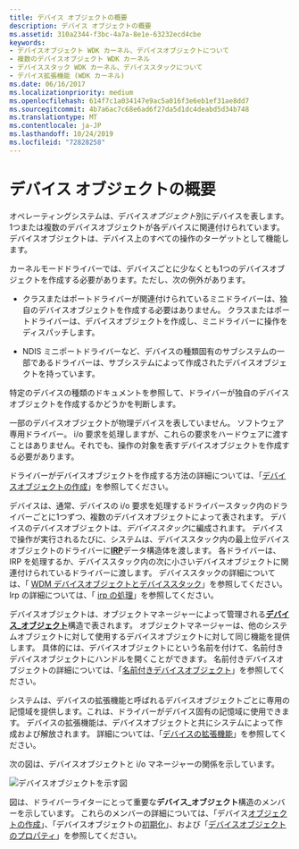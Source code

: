 ```yaml
---
title: デバイス オブジェクトの概要
description: デバイス オブジェクトの概要
ms.assetid: 310a2344-f3bc-4a7a-8e1e-63232ecd4cbe
keywords:
- デバイスオブジェクト WDK カーネル、デバイスオブジェクトについて
- 複数のデバイスオブジェクト WDK カーネル
- デバイススタック WDK カーネル、デバイススタックについて
- デバイス拡張機能 (WDK カーネル)
ms.date: 06/16/2017
ms.localizationpriority: medium
ms.openlocfilehash: 614f7c1a034147e9ac5a016f3e6eb1ef31ae8dd7
ms.sourcegitcommit: 4b7a6ac7c68e6ad6f27da5d1dc4deabd5d34b748
ms.translationtype: MT
ms.contentlocale: ja-JP
ms.lasthandoff: 10/24/2019
ms.locfileid: "72828258"
---
```

# <a name="introduction-to-device-objects"></a>デバイス オブジェクトの概要





オペレーティングシステムは、デバイス*オブジェクト*別にデバイスを表します。 1つまたは複数のデバイスオブジェクトが各デバイスに関連付けられています。 デバイスオブジェクトは、デバイス上のすべての操作のターゲットとして機能します。

カーネルモードドライバーでは、デバイスごとに少なくとも1つのデバイスオブジェクトを作成する必要があります。ただし、次の例外があります。

-   クラスまたはポートドライバーが関連付けられているミニドライバーは、独自のデバイスオブジェクトを作成する必要はありません。 クラスまたはポートドライバーは、デバイスオブジェクトを作成し、ミニドライバーに操作をディスパッチします。

-   NDIS ミニポートドライバーなど、デバイスの種類固有のサブシステムの一部であるドライバーは、サブシステムによって作成されたデバイスオブジェクトを持っています。

特定のデバイスの種類のドキュメントを参照して、ドライバーが独自のデバイスオブジェクトを作成するかどうかを判断します。

一部のデバイスオブジェクトが物理デバイスを表していません。 ソフトウェア専用ドライバー。 i/o 要求を処理しますが、これらの要求をハードウェアに渡すことはありません。それでも、操作の対象を表すデバイスオブジェクトを作成する必要があります。

ドライバーがデバイスオブジェクトを作成する方法の詳細については、「[デバイスオブジェクトの作成](creating-a-device-object.md)」を参照してください。

デバイスは、通常、デバイスの i/o 要求を処理するドライバースタック内のドライバーごとに1つずつ、複数のデバイスオブジェクトによって表されます。 デバイスのデバイスオブジェクトは、*デバイススタック*に編成されます。 デバイスで操作が実行されるたびに、システムは、デバイススタック内の最上位デバイスオブジェクトのドライバーに[**IRP**](https://docs.microsoft.com/windows-hardware/drivers/ddi/wdm/ns-wdm-_irp)データ構造体を渡します。 各ドライバーは、IRP を処理するか、デバイススタック内の次に小さいデバイスオブジェクトに関連付けられているドライバーに渡します。 デバイススタックの詳細については、「 [WDM デバイスオブジェクトとデバイススタック](wdm-device-objects-and-device-stacks.md)」を参照してください。 Irp の詳細については、「 [irp の処理](handling-irps.md)」を参照してください。

デバイスオブジェクトは、オブジェクトマネージャーによって管理される[**デバイス\_オブジェクト**](https://docs.microsoft.com/windows-hardware/drivers/ddi/wdm/ns-wdm-_device_object)構造で表されます。 オブジェクトマネージャーは、他のシステムオブジェクトに対して使用するデバイスオブジェクトに対して同じ機能を提供します。 具体的には、デバイスオブジェクトにという名前を付けて、名前付きデバイスオブジェクトにハンドルを開くことができます。 名前付きデバイスオブジェクトの詳細については、「[名前付きデバイスオブジェクト](named-device-objects.md)」を参照してください。

システムは、デバイスの拡張機能と呼ばれるデバイスオブジェクトごとに専用の記憶域を提供します。これは、ドライバーがデバイス固有の記憶域に使用できます。 デバイスの拡張機能は、デバイスオブジェクトと共にシステムによって作成および解放されます。 詳細については、「[デバイスの拡張機能](device-extensions.md)」を参照してください。

次の図は、デバイスオブジェクトと i/o マネージャーの関係を示しています。

![デバイスオブジェクトを示す図](images/3devobj.png)

図は、ドライバーライターにとって重要な**デバイス\_オブジェクト**構造のメンバーを示しています。 これらのメンバーの詳細については、「デバイス[オブジェクトの作成](creating-a-device-object.md)」、「デバイスオブジェクトの[初期化](initializing-a-device-object.md)」、および「[デバイスオブジェクトのプロパティ](properties-of-device-objects.md)」を参照してください。

 

 




